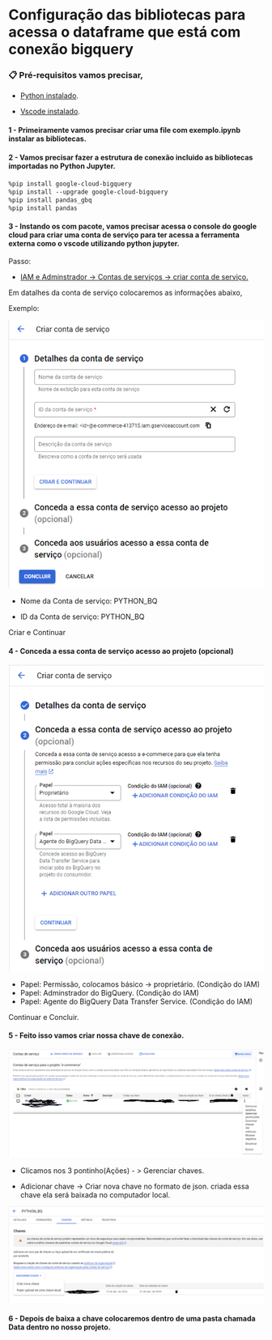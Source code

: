 # Configuração das bibliotecas para acessa o dataframe que está com conexão bigquery

### 📋 Pré-requisitos vamos precisar,

* [Python instalado](https://www.python.org/ftp/python/3.12.3/python-3.12.3-amd64.exe).

* [Vscode instalado](https://code.visualstudio.com/sha/download?build=stable&os=win32-x64-user).

#### 1 - Primeiramente vamos precisar criar uma file com exemplo.ipynb instalar as bibliotecas. 

#### 2 - Vamos precisar fazer a estrutura de conexão incluido as bibliotecas importadas no Python Jupyter.

```
%pip install google-cloud-bigquery
%pip install --upgrade google-cloud-bigquery
%pip install pandas_gbq
%pip install pandas
```

#### 3 - Instando os com pacote, vamos precisar acessa o console do google cloud para criar uma conta de serviço para ter acessa a ferramenta externa como o vscode utilizando python jupyter.


Passo:

- [IAM e Adminstrador -> Contas de serviços -> criar conta de serviço.
](https://console.cloud.google.com/iam-admin/serviceaccounts?hl=pt-BR&project=e-commerce-413715)

Em datalhes da conta de serviço colocaremos as informações abaixo,

Exemplo: 

![alt text](image.png)

* Nome da Conta de serviço: PYTHON_BQ

* ID da Conta de serviço: PYTHON_BQ

Criar e Continuar

#### 4 - Conceda a essa conta de serviço acesso ao projeto (opcional)

![alt text](image-1.png)

* Papel: Permissão, colocamos básico -> proprietário. (Condição do IAM)
* Papel: Adminstrador do BigQuery. (Condição do IAM)
* Papel: Agente do BigQuery Data Transfer Service. (Condição do IAM)

Continuar e Concluir.

#### 5 - Feito isso vamos criar nossa chave de conexão.

![alt text](image-2.png)

* Clicamos nos 3 pontinho(Ações) - > Gerenciar chaves.

* Adicionar chave -> Criar nova chave no formato de json. criada essa chave ela será baixada no computador local.

![alt text](image-3.png)

#### 6 - Depois de baixa a chave colocaremos dentro de uma pasta chamada Data dentro no nosso projeto.

